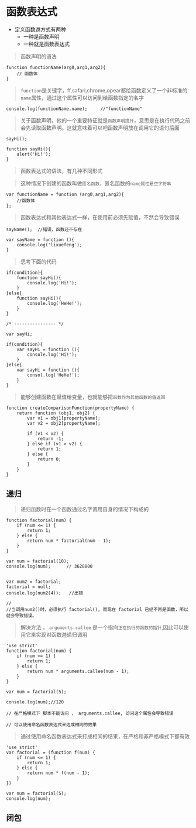 函数表达式
=================

* 定义函数逇方式有两种
    * 一种是函数声明
    * 一种就是函数表达式

> 函数声明的语法

```
function functionName(arg0,arg1,arg2){
    // 函数体
}
```

> `function`是关键字，ff,safari,chrome,opear都给函数定义了一个非标准的`name`属性，通过这个属性可以访问到给函数指定的名字

```
console.log(functionName.name);     //"functionName"
```


> 关于函数声明，他的一个重要特征就是`函数声明提升`，意思是在执行代码之前会先读取函数声明。这就意味着可以吧函数声明放在调用它的语句后面

```
sayHi();

function sayHi(){
    alert('Hi!');
}

```

> 函数表达式的语法，有几种不同形式

> 这种情况下创建的函数叫做`匿名函数`，匿名函数的`name属性是空字符串 `
```
var functionName = function (arg0,arg1,arg2){
    //函数体
};

```

> 函数表达式和其他表达式一样，在使用前必须先赋值，不然会导致错误

```
sayName();  //错误，函数还不存在

var sayName = function (){
    console.log('lixuefeng');
}
```
> 思考下面的代码
```
if(condition){
    function sayHi(){
        console.log('Hi!');
    }
}else{
    function sayHi(){
        console.log('HeHe!');
    }
}

/* ---------------- */

var sayHi;

if(condition){
    var sayHi = function (){
        console.log('Hi!');
    }
}else{
    var sayHi = function (){
        consol.log('HeHe!');
    }
}

```

> 能够创建函数在赋值给变量，也就能够把`函数作为其他函数的值返回`

```
function createComparisonFunction(propertyName) {
    return function (obj1, obj2) {
        var v1 = obj1[propertyName];
        var v2 = obj2[propertyName];

        if (v1 < v2) {
            return -1;
        } else if (v1 > v2) {
            return 1;
        } else {
            return 0;
        }
    }
}

```

## 递归

> 递归函数时在一个函数通过名字调用自身的情况下构成的

```
function factorial(num) {
    if (num <= 1) {
        return 1;
    } else {
        return num * factorial(num - 1);
    }
}

var num = factorial(10);
console.log(num);      // 3628800


var num2 = factorial;
factorial = null;   
console.log(num2(4));   //出错

// 
//当调用num2()时，必须执行 factorial(), 而现在 factorial 已经不再是函数，所以就会导致错误。
```

> 解决方法 ， `arguments.callee` 是一个指向`正在执行的函数的指针`,因此可以使用它来实现对函数逇递归调用

```
'use strict'
function factorial(num) {
    if (num <= 1) {
        return 1;
    } else {
        return num * arguments.callee(num - 1);
    }
}

var num = factorial(5);

console.log(num);//120

// 在严格模式下 脚本不能访问 ， arguments.callee, 访问这个属性会导致错误

// 可以使用命名函数表达式来达成相同的效果
```

> 通过使用命名函数表达式来打成相同的结果，在严格和非严格模式下都有效
```
'use strict'
var factorial = (function f(num) {
    if (num <= 1) {
        return 1;
    } else {
        return num * f(num - 1);
    }
})

var num = factorial(5);
console.log(num);
```

## 闭包

